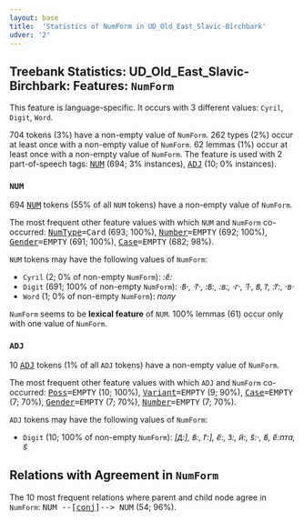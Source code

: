 ```yaml
---
layout: base
title:  'Statistics of NumForm in UD_Old_East_Slavic-Birchbark'
udver: '2'
---
```


## Treebank Statistics: UD_Old_East_Slavic-Birchbark: Features: `NumForm`

This feature is language-specific.
It occurs with 3 different values: `Cyril`, `Digit`, `Word`.

704 tokens (3%) have a non-empty value of `NumForm`.
262 types (2%) occur at least once with a non-empty value of `NumForm`.
62 lemmas (1%) occur at least once with a non-empty value of `NumForm`.
The feature is used with 2 part-of-speech tags: <tt><a href="orv_birchbark-pos-NUM.html">NUM</a></tt> (694; 3% instances), <tt><a href="orv_birchbark-pos-ADJ.html">ADJ</a></tt> (10; 0% instances).

### `NUM`

694 <tt><a href="orv_birchbark-pos-NUM.html">NUM</a></tt> tokens (55% of all `NUM` tokens) have a non-empty value of `NumForm`.

The most frequent other feature values with which `NUM` and `NumForm` co-occurred: <tt><a href="orv_birchbark-feat-NumType.html">NumType</a></tt><tt>=Card</tt> (693; 100%), <tt><a href="orv_birchbark-feat-Number.html">Number</a></tt><tt>=EMPTY</tt> (692; 100%), <tt><a href="orv_birchbark-feat-Gender.html">Gender</a></tt><tt>=EMPTY</tt> (691; 100%), <tt><a href="orv_birchbark-feat-Case.html">Case</a></tt><tt>=EMPTY</tt> (682; 98%).

`NUM` tokens may have the following values of `NumForm`:

* `Cyril` (2; 0% of non-empty `NumForm`): <em>:е҃:</em>
* `Digit` (691; 100% of non-empty `NumForm`): <em>·в҃·, ·г҃·, :в҃:, :в:, ·г·, ·ӏ҃·, в҃, г҃, :г҃:, ·в·</em>
* `Word` (1; 0% of non-empty `NumForm`): <em>полу</em>

`NumForm` seems to be **lexical feature** of `NUM`. 100% lemmas (61) occur only with one value of `NumForm`.

### `ADJ`

10 <tt><a href="orv_birchbark-pos-ADJ.html">ADJ</a></tt> tokens (1% of all `ADJ` tokens) have a non-empty value of `NumForm`.

The most frequent other feature values with which `ADJ` and `NumForm` co-occurred: <tt><a href="orv_birchbark-feat-Poss.html">Poss</a></tt><tt>=EMPTY</tt> (10; 100%), <tt><a href="orv_birchbark-feat-Variant.html">Variant</a></tt><tt>=EMPTY</tt> (9; 90%), <tt><a href="orv_birchbark-feat-Case.html">Case</a></tt><tt>=EMPTY</tt> (7; 70%), <tt><a href="orv_birchbark-feat-Gender.html">Gender</a></tt><tt>=EMPTY</tt> (7; 70%), <tt><a href="orv_birchbark-feat-Number.html">Number</a></tt><tt>=EMPTY</tt> (7; 70%).

`ADJ` tokens may have the following values of `NumForm`:

* `Digit` (10; 100% of non-empty `NumForm`): <em>[д҃:], в҃:, г҃:], е҃:, з҃:, и҃:, ѕ҃:·, в҃, е҃:пта, ѕ҃</em>

## Relations with Agreement in `NumForm`

The 10 most frequent relations where parent and child node agree in `NumForm`:
<tt>NUM --[<tt><a href="orv_birchbark-dep-conj.html">conj</a></tt>]--> NUM</tt> (54; 96%).

